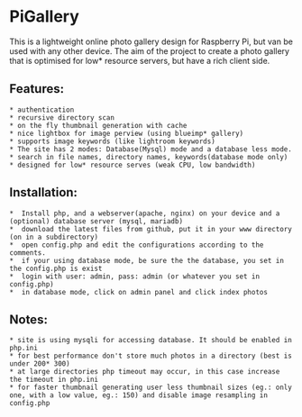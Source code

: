 PiGallery
=========

This is a lightweight online photo gallery design for Raspberry Pi, but van be used with any other device.
The aim of the project to create a photo gallery that is optimised for low* resource servers, but have a rich client side.

Features:
--------
    * authentication
    * recursive directory scan
    * on the fly thumbnail generation with cache
    * nice lightbox for image perview (using blueimp* gallery)
    * supports image keywords (like lightroom keywords)
    * The site has 2 modes: Database(Mysql) mode and a database less mode.
    * search in file names, directory names, keywords(database mode only)
    * designed for low* resource serves (weak CPU, low bandwidth)

Installation:
--------
    *  Install php, and a webserver(apache, nginx) on your device and a (optional) database server (mysql, mariadb)
    *  download the latest files from github, put it in your www directory (on in a subdirectory)
    *  open config.php and edit the configurations according to the comments.
    *  if your using database mode, be sure the the database, you set in the config.php is exist
    *  login with user: admin, pass: admin (or whatever you set in config.php)
    *  in database mode, click on admin panel and click index photos

Notes:
--------
    * site is using mysqli for accessing database. It should be enabled in php.ini
    * for best performance don't store much photos in a directory (best is under 200* 300)
    * at large directories php timeout may occur, in this case increase the timeout in php.ini
    * for faster thumbnail generating user less thumbnail sizes (eg.: only one, with a low value, eg.: 150) and disable image resampling in config.php